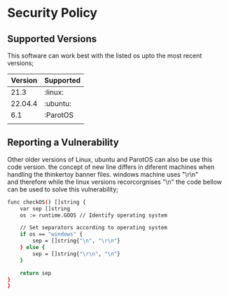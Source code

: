 # Security Policy

## Supported Versions

This software can work best with the listed os upto the most recent versions;

| Version | Supported          |
| ------- | ------------------ |
| 21.3    | :linux:            |
| 22.04.4 | :ubuntu:           |
| 6.1     | :ParotOS           |
|         |                    |

## Reporting a Vulnerability

Other older versions of Linux, ubuntu and ParotOS can also be use this code version. the concept of new line differs in diferent machines when handling the thinkertoy banner files. windows machine uses "\r\n" <br>and therefore while the linux versions recorcorgnises "\n" the code bellow can be used to solve this vulnerability;
``` bash
func checkOS() []string {
	var sep []string
	os := runtime.GOOS // Identify operating system

	// Set separators according to operating system
	if os == "windows" {
		sep = []string{"\n", "\r\n"}
	} else {
		sep = []string{"\r\n", "\n"}
	}

	return sep
}
}
```
